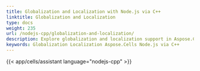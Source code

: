 ```yaml
---
title: Globalization and Localization with Node.js via C++
linktitle: Globalization and Localization
type: docs
weight: 235
url: /nodejs-cpp/globalization-and-localization/
description: Explore globalization and localization support in Aspose.Cells for Node.js via C++. Learn how to handle format cultures and change formats dynamically.
keywords: Globalization Localization Aspose.Cells Node.js via C++
---
```

{{< app/cells/assistant language="nodejs-cpp" >}}